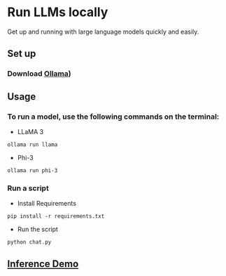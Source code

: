 # Run LLMs locally

Get up and running with large language models quickly and easily.

## Set up
### Download [Ollama](https://ollama.com/))


## Usage
### To run a model, use the following commands on the terminal:
* LLaMA 3
```
ollama run llama
```
* Phi-3
```
ollama run phi-3
```
### Run a script
* Install Requirements
```
pip install -r requirements.txt
```
* Run the script
```
python chat.py
```

## [Inference Demo](https://youtu.be/U-5Hmj0qBQQ?si=2bp321S9VJJKPVyG)

